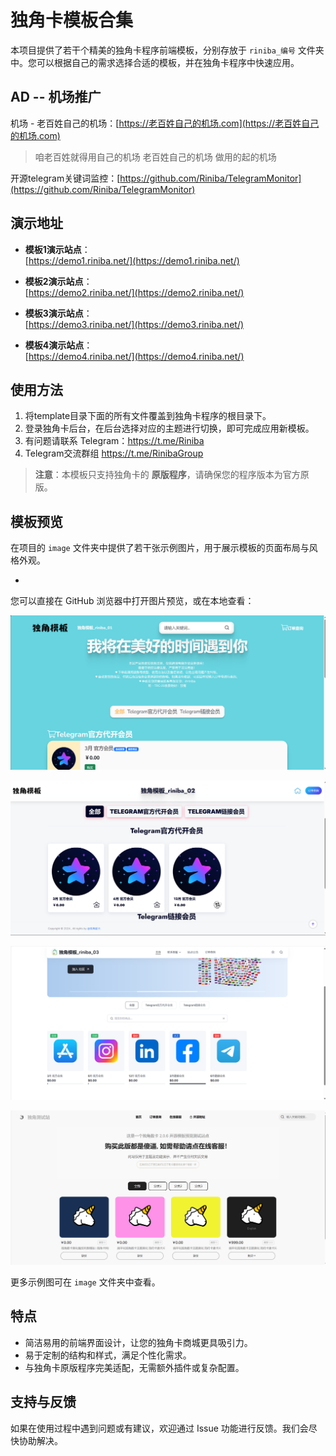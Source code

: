 # 独角卡模板合集

本项目提供了若干个精美的独角卡程序前端模板，分别存放于 `riniba_编号`  文件夹中。您可以根据自己的需求选择合适的模板，并在独角卡程序中快速应用。

## AD -- 机场推广

机场 - 老百姓自己的机场：[https://老百姓自己的机场.com](https://老百姓自己的机场.com)

> 咱老百姓就得用自己的机场
> 老百姓自己的机场 做用的起的机场

开源telegram关键词监控：[https://github.com/Riniba/TelegramMonitor](https://github.com/Riniba/TelegramMonitor)


## 演示地址

- **模板1演示站点**：  
  [https://demo1.riniba.net/](https://demo1.riniba.net/)

- **模板2演示站点**：  
  [https://demo2.riniba.net/](https://demo2.riniba.net/)
  
- **模板3演示站点**：  
  [https://demo3.riniba.net/](https://demo3.riniba.net/)
  
- **模板4演示站点**：  
  [https://demo4.riniba.net/](https://demo4.riniba.net/)


## 使用方法

1. 将template目录下面的所有文件覆盖到独角卡程序的根目录下。
2. 登录独角卡后台，在后台选择对应的主题进行切换，即可完成应用新模板。
3. 有问题请联系 Telegram：https://t.me/Riniba
4. Telegram交流群组 https://t.me/RinibaGroup

> **注意**：本模板只支持独角卡的 **原版程序**，请确保您的程序版本为官方原版。

## 模板预览

在项目的 `image` 文件夹中提供了若干张示例图片，用于展示模板的页面布局与风格外观。

- 

您可以直接在 GitHub 浏览器中打开图片预览，或在本地查看：

![riniba_01示例图](./image/riniba_01.png)

![riniba_02示例图](./image/riniba_02.png)

![riniba_03示例图](./image/riniba_03.png)

![riniba_04示例图](./image/riniba_04.png)


更多示例图可在 `image` 文件夹中查看。

## 特点

- 简洁易用的前端界面设计，让您的独角卡商城更具吸引力。
- 易于定制的结构和样式，满足个性化需求。
- 与独角卡原版程序完美适配，无需额外插件或复杂配置。

## 支持与反馈

如果在使用过程中遇到问题或有建议，欢迎通过 Issue 功能进行反馈。我们会尽快协助解决。